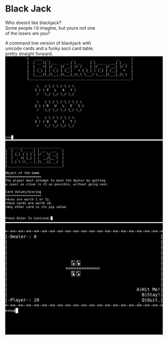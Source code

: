 # Black Jack

Who doesnt like blackjack?  
Some people i'd imagine, but youre not one  
of the losers are you?  

A command line version of blackjack with  
unicode cards and a funky ascii card table.  
pretty straight forward.  
![Screenshot](screenshots/Screensh1.png)
![Screenshot](screenshots/Screensh2.png)
![Screenshot](screenshots/Screensh3.png)
